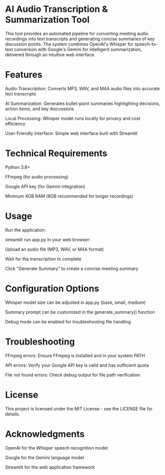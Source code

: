 # AI Audio Transcription & Summarization Tool
This tool provides an automated pipeline for converting meeting audio recordings into text transcripts and generating concise summaries of key discussion points. The system combines OpenAI's Whisper for speech-to-text conversion with Google's Gemini for intelligent summarization, delivered through an intuitive web interface.

# Features
Audio Transcription: Converts MP3, WAV, and M4A audio files into accurate text transcripts

AI Summarization: Generates bullet-point summaries highlighting decisions, action items, and key discussions

Local Processing: Whisper model runs locally for privacy and cost efficiency

User-Friendly Interface: Simple web interface built with Streamlit

# Technical Requirements
Python 3.8+

FFmpeg (for audio processing)

Google API key (for Gemini integration)

Minimum 4GB RAM (8GB recommended for longer recordings)

# Usage
Run the application:

streamlit run app.py
In your web browser:

Upload an audio file (MP3, WAV, or M4A format)

Wait for the transcription to complete

Click "Generate Summary" to create a concise meeting summary

# Configuration Options
Whisper model size can be adjusted in app.py (base, small, medium)

Summary prompt can be customized in the generate_summary() function

Debug mode can be enabled for troubleshooting file handling

# Troubleshooting
FFmpeg errors: Ensure FFmpeg is installed and in your system PATH

API errors: Verify your Google API key is valid and has sufficient quota

File not found errors: Check debug output for file path verification

# License
This project is licensed under the MIT License - see the LICENSE file for details.

# Acknowledgments
OpenAI for the Whisper speech recognition model

Google for the Gemini language model

Streamlit for the web application framework

